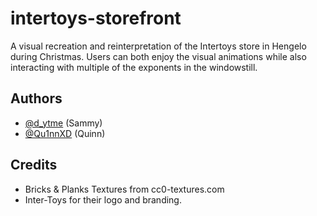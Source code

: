
# intertoys-storefront

A visual recreation and reinterpretation of the Intertoys store in Hengelo during Christmas. Users can both enjoy the visual animations while also interacting with multiple of the exponents in the windowstill.




## Authors

- [@d_ytme](https://www.github.com/octokatherine) (Sammy)
- [@Qu1nnXD](https://github.com/Qu1nnXD) (Quinn)

## Credits

- Bricks & Planks Textures from cc0-textures.com
- Inter-Toys for their logo and branding.
